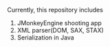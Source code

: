 Currently, this repository includes

1. JMonkeyEngine shooting app
2. XML parser(DOM, SAX, STAX)
3. Serialization in Java